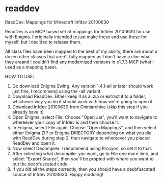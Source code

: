 # readdev
ReadDev:  Mappings for Minecraft Infdev 20100630

ReadDev is an MCP based set of mappings for Infdev 20100630 for use with Enigma.  I originally intended to just make these and use these for myself, but I decided to release them.

All class files have been mapped to the best of my ability, there are about a dozen other classes that aren't fully mapped as I don't have a clue what they areand I couldn't find any modernized versions in b1.7.3 MCP (what I used as a mapping base).

HOW TO USE:
1. Go download Enigma Swing.  Any version 1.4.1-all or later should work just fine, I recommend using the -all variant.
2. Download ReadDev.  Either keep it as a .zip or extract it to a folder, whichever way you do it should work with how we're going to open it.
3. Download Infdev 20100630 from Omniarchive (skip this step if you already have it)
4. Open Enigma, select File.  Choose "Open Jar", you'll want to navigate to whereever your copy of Infdev is and then choose it.
5. In Enigma, select File again.  Choose "Open Mappings", and then select either Enigma ZIP or Enigma DIRECTORY depending on what you did with ReadDev during step 2, then navigate to whereever you placed ReadDev and open it.
6. Now select Decompiler.  I recommend using Procyon, so set it to that.
7. After selecting what decompiler you want, go to File one more time, and select "Export Source", then you'll be propted with where you want to put the deobfuscated code.  
8. If you did all the steps correctly, then you should have a deobfuscated source of Infdev 20100630.  Happy modding!
